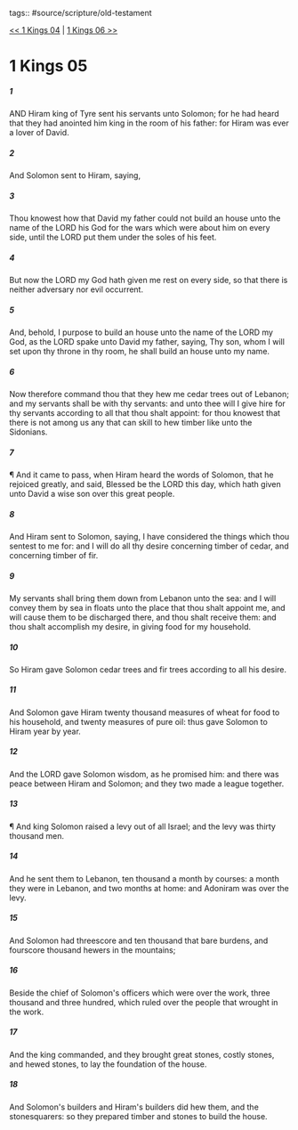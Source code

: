 tags:: #source/scripture/old-testament

[<< 1 Kings 04](source/scripture/old-testament/11_1_Kings/1_Kings_04.md) | [1 Kings 06 >>](source/scripture/old-testament/11_1_Kings/1_Kings_06.md)

# 1 Kings 05

##### 1

AND Hiram king of Tyre sent his servants unto Solomon; for he had heard that they had anointed him king in the room of his father: for Hiram was ever a lover of David.

##### 2

And Solomon sent to Hiram, saying,

##### 3

Thou knowest how that David my father could not build an house unto the name of the LORD his God for the wars which were about him on every side, until the LORD put them under the soles of his feet.

##### 4

But now the LORD my God hath given me rest on every side, so that there is neither adversary nor evil occurrent.

##### 5

And, behold, I purpose to build an house unto the name of the LORD my God, as the LORD spake unto David my father, saying, Thy son, whom I will set upon thy throne in thy room, he shall build an house unto my name.

##### 6

Now therefore command thou that they hew me cedar trees out of Lebanon; and my servants shall be with thy servants: and unto thee will I give hire for thy servants according to all that thou shalt appoint: for thou knowest that there is not among us any that can skill to hew timber like unto the Sidonians.

##### 7

¶ And it came to pass, when Hiram heard the words of Solomon, that he rejoiced greatly, and said, Blessed be the LORD this day, which hath given unto David a wise son over this great people.

##### 8

And Hiram sent to Solomon, saying, I have considered the things which thou sentest to me for: and I will do all thy desire concerning timber of cedar, and concerning timber of fir.

##### 9

My servants shall bring them down from Lebanon unto the sea: and I will convey them by sea in floats unto the place that thou shalt appoint me, and will cause them to be discharged there, and thou shalt receive them: and thou shalt accomplish my desire, in giving food for my household.

##### 10

So Hiram gave Solomon cedar trees and fir trees according to all his desire.

##### 11

And Solomon gave Hiram twenty thousand measures of wheat for food to his household, and twenty measures of pure oil: thus gave Solomon to Hiram year by year.

##### 12

And the LORD gave Solomon wisdom, as he promised him: and there was peace between Hiram and Solomon; and they two made a league together.

##### 13

¶ And king Solomon raised a levy out of all Israel; and the levy was thirty thousand men.

##### 14

And he sent them to Lebanon, ten thousand a month by courses: a month they were in Lebanon, and two months at home: and Adoniram was over the levy.

##### 15

And Solomon had threescore and ten thousand that bare burdens, and fourscore thousand hewers in the mountains;

##### 16

Beside the chief of Solomon's officers which were over the work, three thousand and three hundred, which ruled over the people that wrought in the work.

##### 17

And the king commanded, and they brought great stones, costly stones, and hewed stones, to lay the foundation of the house.

##### 18

And Solomon's builders and Hiram's builders did hew them, and the stonesquarers: so they prepared timber and stones to build the house.
